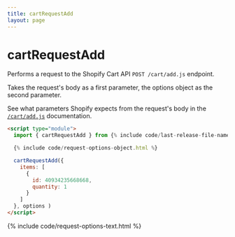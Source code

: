 ```yaml
---
title: cartRequestAdd
layout: page
---
```


# cartRequestAdd

Performs a request to the Shopify Cart API `POST /cart/add.js` endpoint.

Takes the request's body as a first parameter, the options object as the second parameter.

See what parameters Shopify expects from the request's body in the [`/cart/add.js`](https://shopify.dev/docs/api/ajax/reference/cart#post-locale-cart-add-js) documentation.

```html
<script type="module">
  import { cartRequestAdd } from {% include code/last-release-file-name.html asset_url=true %}

  {% include code/request-options-object.html %}

  cartRequestAdd({ 
    items: [
      {
        id: 40934235668668,
        quantity: 1
      }
    ]  
  }, options )
</script>
```

{% include code/request-options-text.html %}